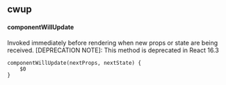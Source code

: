## cwup
#### componentWillUpdate
Invoked immediately before rendering when new props or state are being received. [DEPRECATION NOTE]: This method is deprecated in React 16.3
```
componentWillUpdate(nextProps, nextState) {
	$0
}
```